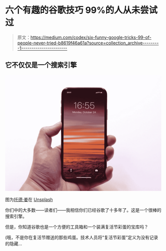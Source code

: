 # 六个有趣的谷歌技巧 99%的人从未尝试过

> 原文：<https://medium.com/codex/six-funny-google-tricks-99-of-people-never-tried-b8619f46a61a?source=collection_archive---------1----------------------->

## 它不仅仅是一个搜索引擎

![](img/2677e9b9c416510d23d875ea6301a816.png)

图为[托德·姜](https://unsplash.com/@toddjiang?utm_source=medium&utm_medium=referral)在 [Unsplash](https://unsplash.com?utm_source=medium&utm_medium=referral)

你们中的大多数——读者们——我相信你们已经谷歌了十多年了。这是一个很棒的搜索引擎。

但是，你知道谷歌也是一个方便的工具箱和一个装满复活节彩蛋的宝库吗？

(哦，不是你在复活节赠送的那些鸡蛋。技术人员将“复活节彩蛋”定义为没有记录的隐藏…